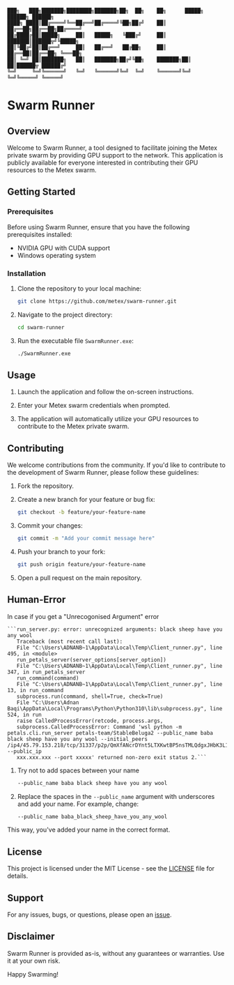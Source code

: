     ███╗   ███╗███████╗████████╗███████╗██╗  ██╗    ██╗      █████╗ ██████╗ ██████╗
    ████╗ ████║██╔════╝╚══██╔══╝██╔════╝╚██╗██╔╝    ██║     ██╔══██╗██╔══██╗██╔════╝
    ██╔████╔██║█████╗     ██║   █████╗   ╚███╔╝     ██║     ███████║██████╦╝╚█████╗
    ██║╚██╔╝██║██╔══╝     ██║   ██╔══╝   ██╔██╗     ██║     ██╔══██║██╔══██╗ ╚═══██╗
    ██║ ╚═╝ ██║███████╗   ██║   ███████╗██╔╝╚██╗    ███████╗██║  ██║██████╦ ██████╔╝
    ╚═╝     ╚═╝╚══════╝   ╚═╝   ╚══════╝╚═╝  ╚═╝    ╚══════╝╚═╝  ╚═╝╚═════╝ ╚═════╝
# Swarm Runner

## Overview

Welcome to Swarm Runner, a tool designed to facilitate joining the Metex private swarm by providing GPU support to the network. This application is publicly available for everyone interested in contributing their GPU resources to the Metex swarm.

## Getting Started

### Prerequisites

Before using Swarm Runner, ensure that you have the following prerequisites installed:

- NVIDIA GPU with CUDA support
- Windows operating system

### Installation

1. Clone the repository to your local machine:

   ```bash
   git clone https://github.com/metex/swarm-runner.git
   ```

2. Navigate to the project directory:

   ```bash
   cd swarm-runner
   ```

3. Run the executable file `SwarmRunner.exe`:

   ```bash
   ./SwarmRunner.exe
   ```

## Usage

1. Launch the application and follow the on-screen instructions.

2. Enter your Metex swarm credentials when prompted.

3. The application will automatically utilize your GPU resources to contribute to the Metex private swarm.

## Contributing

We welcome contributions from the community. If you'd like to contribute to the development of Swarm Runner, please follow these guidelines:

1. Fork the repository.

2. Create a new branch for your feature or bug fix:

   ```bash
   git checkout -b feature/your-feature-name
   ```

3. Commit your changes:

   ```bash
   git commit -m "Add your commit message here"
   ```

4. Push your branch to your fork:

   ```bash
   git push origin feature/your-feature-name
   ```

5. Open a pull request on the main repository.


## Human-Error
In case if you get a "Unrecogonised Argument" error

    ```run_server.py: error: unrecognized arguments: black sheep have you any wool
       Traceback (most recent call last):
       File "C:\Users\ADNANB~1\AppData\Local\Temp\Client_runner.py", line 495, in <module>
       run_petals_server(server_options[server_option])
       File "C:\Users\ADNANB~1\AppData\Local\Temp\Client_runner.py", line 347, in run_petals_server
       run_command(command)
       File "C:\Users\ADNANB~1\AppData\Local\Temp\Client_runner.py", line 13, in run_command
       subprocess.run(command, shell=True, check=True)
       File "C:\Users\Adnan Baqi\AppData\Local\Programs\Python\Python310\lib\subprocess.py", line 524, in run
       raise CalledProcessError(retcode, process.args,
       subprocess.CalledProcessError: Command 'wsl python -m petals.cli.run_server petals-team/StableBeluga2 --public_name baba black sheep have you any wool --initial_peers /ip4/45.79.153.218/tcp/31337/p2p/QmXfANcrDYnt5LTXKwtBP5nsTMLQdgxJHbK3L1hZdFN8km --public_ip 
       xxx.xxx.xxx --port xxxxx' returned non-zero exit status 2.```


1. Try not to add spaces between your name

   ```bash
   --public_name baba black sheep have you any wool
   ```

2. Replace the spaces in the `--public_name` argument with underscores and add your name. For example, change:

   ```bash
   --public_name baba_black_sheep_have_you_any_wool
   ```

This way, you've added your name in the correct format.

## License

This project is licensed under the MIT License - see the [LICENSE](LICENSE) file for details.

## Support

For any issues, bugs, or questions, please open an [issue](https://github.com/metex/swarm-runner/issues).

## Disclaimer

Swarm Runner is provided as-is, without any guarantees or warranties. Use it at your own risk.

Happy Swarming!
